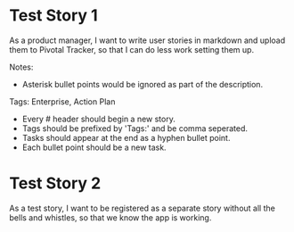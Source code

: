 # Test Story 1

As a product manager,
I want to write user stories in markdown and upload them to Pivotal Tracker,
so that I can do less work setting them up.

Notes:
* Asterisk bullet points would be ignored as part of the description.

Tags: Enterprise, Action Plan

- Every # header should begin a new story.
- Tags should be prefixed by 'Tags:' and be comma seperated.
- Tasks should appear at the end as a hyphen bullet point.
- Each bullet point should be a new task.

# Test Story 2

As a test story,
I want to be registered as a separate story without all the bells and whistles,
so that we know the app is working.

